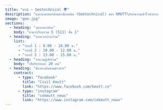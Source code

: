 ```yaml
---
title: "ธรณี – Geotechnical 🌍"
description: "แนะนำศาสตร์ด้านธรณีเทคนิค (Geotechnical) ของ KMUTT\nทำความเข้าใจสายงานต่อยอดในอนาคต และความสำคัญของงานฐานรากเพื่อรู้จักเส้นทางอาชีพด้านวิศวกรรมธรณี\n\n📌 ไฮไลท์กิจกรรม:\nแนะนำสายงานด้านวิศวกรรมธรณี และเส้นทางอาชีพต่อยอด เรียนรู้การเสริมกำลังดิน (Soil reinforcement) ศึกษาและทำความเข้าใจงานเสาเข็มรับแรง (Pile foundation)"
image: "geo.jpg"
sections:
  - heading: "จุดลงทะเบียน"
    body: "อาคารเรียนรวม 5 (S11) ชั้น 1"
  - heading: "รอบเวลากิจกรรม"
    list:
      - "รอบที่ 1 : 8.00 - 10.00 น."
      - "รอบที่ 2 : 10.00 - 12.00 น."
      - "รอบที่ 3 : 13.00 - 15.00 น."
  - heading: "จำนวนผู้เข้าร่วม"
    body: "เปิดรับรอบละ 20 คน"
  - heading: "ช่องทางติดตามข่าวสาร"
    contract:
      - type: "facebook"
        title: "Civil Kmutt"
        link: "https://www.facebook.com/kmutt.ce"
      - type: "instagram"
        title: "cekmutt_news"
        link: "https://www.instagram.com/cekmutt_news"
---
```

